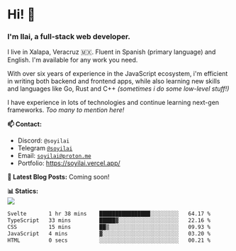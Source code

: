 <h1>Hi! 👋</h1>
<h3>I'm Ilai, a full-stack web developer.</h4>

I live in Xalapa, Veracruz 🇲🇽. Fluent in Spanish (primary language) and English. I'm available for any work you need.

With over six years of experience in the JavaScript ecosystem, i'm efficient in writing both backend and frontend apps, while also learning new skills and languages like Go, Rust and C++ *(sometimes i do some low-level stuff!)*

I have experience in lots of technologies and continue learning next-gen frameworks. *Too many to mention here!*

**📫 Contact:**
* Discord: `@soyilai`
* Telegram [`@soyilai`](https://t.me/soyilai)
* Email: <a href="mailto:soyilai@proton.me">`soyilai@proton.me`</a>
* Portfolio: https://soyilai.vercel.app/

**📑 Latest Blog Posts:** Coming soon!

**📊 Statics:**<br/>
<a href="https://github.com/anuraghazra/github-readme-stats">
  <img src="https://github-readme-stats.vercel.app/api/wakatime?username=ilai&show_icons=true&theme=github_dark&count_private=true&layout=compact&hide_border=true" />
</a>
<!--START_SECTION:waka-->

```txt
Svelte       1 hr 38 mins    ████████████████░░░░░░░░░   64.17 %
TypeScript   33 mins         █████▓░░░░░░░░░░░░░░░░░░░   22.16 %
CSS          15 mins         ██▒░░░░░░░░░░░░░░░░░░░░░░   09.93 %
JavaScript   4 mins          ▓░░░░░░░░░░░░░░░░░░░░░░░░   03.20 %
HTML         0 secs          ░░░░░░░░░░░░░░░░░░░░░░░░░   00.21 %
```

<!--END_SECTION:waka-->
